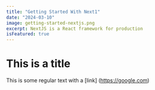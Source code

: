```yaml
---
title: "Getting Started With Next1"
date: "2024-03-10"
image: getting-started-nextjs.png
excerpt: NextJS is a React framework for production
isFeatured: true
---
```


# This is a title

This is some regular text with a [link] (https://google.com)